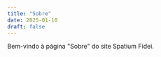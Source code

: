 ```yaml
---
title: "Sobre"
date: 2025-01-10
draft: false
---
```

Bem-vindo à página "Sobre" do site Spatium Fidei.
